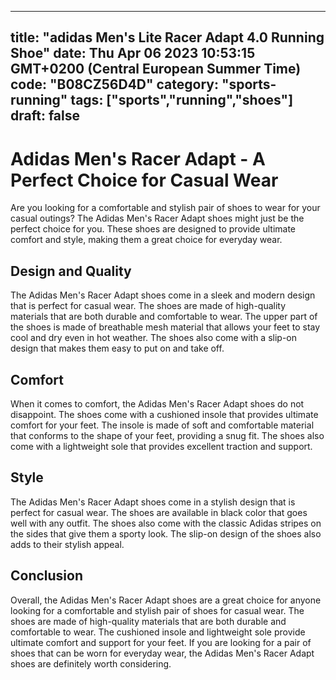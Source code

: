 
---
title: "adidas Men's Lite Racer Adapt 4.0 Running Shoe" 
date: Thu Apr 06 2023 10:53:15 GMT+0200 (Central European Summer Time)
code: "B08CZ56D4D"
category: "sports-running"
tags: ["sports","running","shoes"] 
draft: false
---
    
# Adidas Men's Racer Adapt - A Perfect Choice for Casual Wear

Are you looking for a comfortable and stylish pair of shoes to wear for your casual outings? The Adidas Men's Racer Adapt shoes might just be the perfect choice for you. These shoes are designed to provide ultimate comfort and style, making them a great choice for everyday wear.

## Design and Quality

The Adidas Men's Racer Adapt shoes come in a sleek and modern design that is perfect for casual wear. The shoes are made of high-quality materials that are both durable and comfortable to wear. The upper part of the shoes is made of breathable mesh material that allows your feet to stay cool and dry even in hot weather. The shoes also come with a slip-on design that makes them easy to put on and take off.

## Comfort

When it comes to comfort, the Adidas Men's Racer Adapt shoes do not disappoint. The shoes come with a cushioned insole that provides ultimate comfort for your feet. The insole is made of soft and comfortable material that conforms to the shape of your feet, providing a snug fit. The shoes also come with a lightweight sole that provides excellent traction and support.

## Style

The Adidas Men's Racer Adapt shoes come in a stylish design that is perfect for casual wear. The shoes are available in black color that goes well with any outfit. The shoes also come with the classic Adidas stripes on the sides that give them a sporty look. The slip-on design of the shoes also adds to their stylish appeal.

## Conclusion

Overall, the Adidas Men's Racer Adapt shoes are a great choice for anyone looking for a comfortable and stylish pair of shoes for casual wear. The shoes are made of high-quality materials that are both durable and comfortable to wear. The cushioned insole and lightweight sole provide ultimate comfort and support for your feet. If you are looking for a pair of shoes that can be worn for everyday wear, the Adidas Men's Racer Adapt shoes are definitely worth considering.